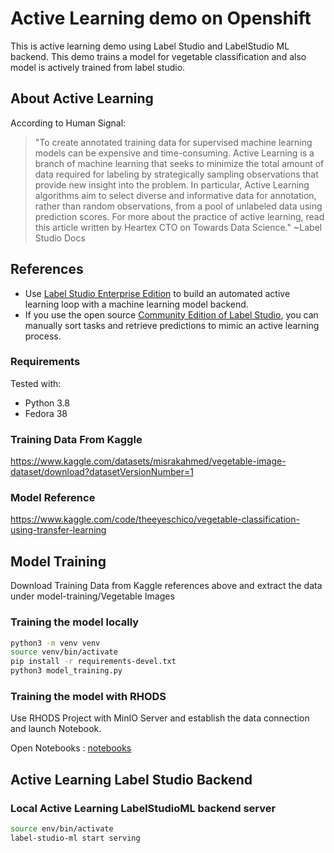 # Active Learning demo on Openshift

This is active learning demo using Label Studio and LabelStudio ML backend. This demo trains a model for vegetable classification and also model is actively trained from label studio.

## About Active Learning

According to Human Signal:

>"To create annotated training data for supervised machine learning models can be expensive and time-consuming. Active Learning is a branch of machine learning that seeks to minimize the total amount of data required for labeling by strategically sampling observations that provide new insight into the problem. In particular, Active Learning algorithms aim to select diverse and informative data for annotation, rather than random observations, from a pool of unlabeled data using prediction scores. For more about the practice of active learning, read this article written by Heartex CTO on Towards Data Science." ~Label Studio Docs

## References

- Use [Label Studio Enterprise Edition](https://docs.humansignal.com/guide/active_learning.html) to build an automated active learning loop with a machine learning model backend.
- If you use the open source [Community Edition of Label Studio](https://docs.humansignal.com/guide/active_learning.html#Customize-your-active-learning-loop), you can manually sort tasks and retrieve predictions to mimic an active learning process.

### Requirements

Tested with:

- Python 3.8
- Fedora 38

### Training Data From Kaggle
  
https://www.kaggle.com/datasets/misrakahmed/vegetable-image-dataset/download?datasetVersionNumber=1

### Model Reference
  
https://www.kaggle.com/code/theeyeschico/vegetable-classification-using-transfer-learning

## Model Training
  
Download Training Data from Kaggle references above and extract the data under model-training/Vegetable Images

### Training the model locally

```sh
python3 -m venv venv
source venv/bin/activate
pip install -r requirements-devel.txt
python3 model_training.py
```

### Training the model with RHODS

Use RHODS Project with MinIO Server and establish the data connection and launch Notebook.

Open Notebooks : [notebooks](notebooks)

## Active Learning Label Studio Backend

### Local Active Learning LabelStudioML backend server

```sh
source env/bin/activate
label-studio-ml start serving
```
